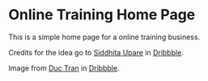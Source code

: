 # Online Training Home Page

This is a simple home page for a online training business.

Credits for the idea go to [Siddhita Upare](https://dribbble.com/siddhitaupare) in [Dribbble](https://dribbble.com/shots/4052413-Online-Learning).

Image from [Duc Tran](https://dribbble.com/ninjad3m0) in [Dribbble](https://dribbble.com/shots/2627872-Graduation-Cap).